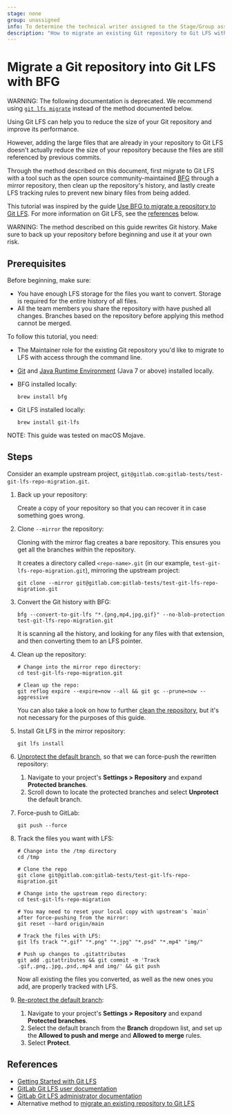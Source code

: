 ```yaml
---
stage: none
group: unassigned
info: To determine the technical writer assigned to the Stage/Group associated with this page, see https://handbook.gitlab.com/handbook/product/ux/technical-writing/#assignments
description: "How to migrate an existing Git repository to Git LFS with BFG."
---
```


# Migrate a Git repository into Git LFS with BFG

WARNING:
The following documentation is deprecated. We recommend using
[`git lfs migrate`](https://github.com/git-lfs/git-lfs/blob/main/docs/man/git-lfs-migrate.adoc)
instead of the method documented below.

Using Git LFS can help you to reduce the size of your Git
repository and improve its performance.

However, adding the large files that are already in your repository to Git LFS
doesn't actually reduce the size of your repository because
the files are still referenced by previous commits.

Through the method described on this document, first migrate
to Git LFS with a tool such as the open source community-maintained [BFG](https://rtyley.github.io/bfg-repo-cleaner/)
through a mirror repository, then clean up the repository's history,
and lastly create LFS tracking rules to prevent new binary files
from being added.

This tutorial was inspired by the guide
[Use BFG to migrate a repository to Git LFS](https://support.atlassian.com/bitbucket-cloud/docs/use-bfg-to-migrate-a-repo-to-git-lfs/).
For more information on Git LFS, see the [references](#references)
below.

WARNING:
The method described on this guide rewrites Git history. Make
sure to back up your repository before beginning and use it at your
own risk.

## Prerequisites

Before beginning, make sure:

- You have enough LFS storage for the files you want to convert.
  Storage is required for the entire history of all files.
- All the team members you share the repository with have pushed all changes.
  Branches based on the repository before applying this method cannot be merged.

To follow this tutorial, you need:

- The Maintainer role for the existing Git repository
  you'd like to migrate to LFS with access through the command line.
- [Git](https://git-scm.com/book/en/v2/Getting-Started-Installing-Git)
  and [Java Runtime Environment](https://www.java.com/en/download/manual.jsp)
  (Java 7 or above) installed locally.
- BFG installed locally:

   ```shell
   brew install bfg
   ```

- Git LFS installed locally:

   ```shell
   brew install git-lfs
   ```

NOTE:
This guide was tested on macOS Mojave.

## Steps

Consider an example upstream project, `git@gitlab.com:gitlab-tests/test-git-lfs-repo-migration.git`.

1. Back up your repository:

   Create a copy of your repository so that you can
   recover it in case something goes wrong.

1. Clone `--mirror` the repository:

   Cloning with the mirror flag creates a bare repository.
   This ensures you get all the branches within the repository.

   It creates a directory called `<repo-name>.git`
   (in our example, `test-git-lfs-repo-migration.git`),
   mirroring the upstream project:

   ```shell
   git clone --mirror git@gitlab.com:gitlab-tests/test-git-lfs-repo-migration.git
   ```

1. Convert the Git history with BFG:

   ```shell
   bfg --convert-to-git-lfs "*.{png,mp4,jpg,gif}" --no-blob-protection test-git-lfs-repo-migration.git
   ```

   It is scanning all the history, and looking for any files with
   that extension, and then converting them to an LFS pointer.

1. Clean up the repository:

   ```shell
   # Change into the mirror repo directory:
   cd test-git-lfs-repo-migration.git

   # Clean up the repo:
   git reflog expire --expire=now --all && git gc --prune=now --aggressive
   ```

   You can also take a look on how to further [clean the repository](../../../user/project/repository/reducing_the_repo_size_using_git.md),
   but it's not necessary for the purposes of this guide.

1. Install Git LFS in the mirror repository:

   ```shell
   git lfs install
   ```

1. [Unprotect the default branch](../../../user/project/protected_branches.md),
   so that we can force-push the rewritten repository:

   1. Navigate to your project's **Settings > Repository** and
      expand **Protected branches**.
   1. Scroll down to locate the protected branches and select
      **Unprotect** the default branch.

1. Force-push to GitLab:

   ```shell
   git push --force
   ```

1. Track the files you want with LFS:

   ```shell
   # Change into the /tmp directory
   cd /tmp

   # Clone the repo
   git clone git@gitlab.com:gitlab-tests/test-git-lfs-repo-migration.git

   # Change into the upstream repo directory:
   cd test-git-lfs-repo-migration

   # You may need to reset your local copy with upstream's `main` after force-pushing from the mirror:
   git reset --hard origin/main

   # Track the files with LFS:
   git lfs track "*.gif" "*.png" "*.jpg" "*.psd" "*.mp4" "img/"

   # Push up changes to .gitattributes
   git add .gitattributes && git commit -m 'Track .gif,.png,.jpg,.psd,.mp4 and img/' && git push
   ```

   Now all existing the files you converted, as well as the new
   ones you add, are properly tracked with LFS.

1. [Re-protect the default branch](../../../user/project/protected_branches.md):

   1. Navigate to your project's **Settings > Repository** and
      expand **Protected branches**.
   1. Select the default branch from the **Branch** dropdown list,
      and set up the
      **Allowed to push and merge** and **Allowed to merge** rules.
   1. Select **Protect**.

<!-- ## Troubleshooting

Include any troubleshooting steps that you can foresee. If you know beforehand what issues
one might have when setting this up, or when something is changed, or on upgrading, it's
important to describe those, too. Think of things that may go wrong and include them here.
This is important to minimize requests for support, and to avoid doc comments with
questions that you know someone might ask.

Each scenario can be a third-level heading, for example `### Getting error message X`.
If you have none to add when creating a doc, leave this section in place
but commented out to help encourage others to add to it in the future. -->

## References

- [Getting Started with Git LFS](https://about.gitlab.com/blog/2017/01/30/getting-started-with-git-lfs-tutorial/)
- [GitLab Git LFS user documentation](index.md)
- [GitLab Git LFS administrator documentation](../../../administration/lfs/index.md)
- Alternative method to [migrate an existing repository to Git LFS](https://github.com/git-lfs/git-lfs/wiki/Tutorial#migrating-existing-repository-data-to-lfs)

<!--
Test project:
https://gitlab.com/gitlab-tests/test-git-lfs-repo-migration
-->
